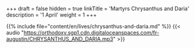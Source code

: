 +++
draft = false
hidden = true
linkTitle = 'Martyrs Chrysanthus and Daria'
description = '1 April'
weight = 1
+++

{{% include file="content/en/lives/chrysanthus-and-daria.md" %}}
{{< audio "https://orthodoxy.sgp1.cdn.digitaloceanspaces.com/fr-augustin/CHRYSANTHUS_AND_DARIA.mp3" >}}
